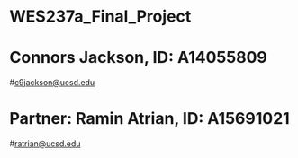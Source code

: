 # WES237a_Final_Project
# Connors Jackson, ID: A14055809
#c9jackson@ucsd.edu
# Partner: Ramin Atrian, ID: A15691021
#ratrian@ucsd.edu
